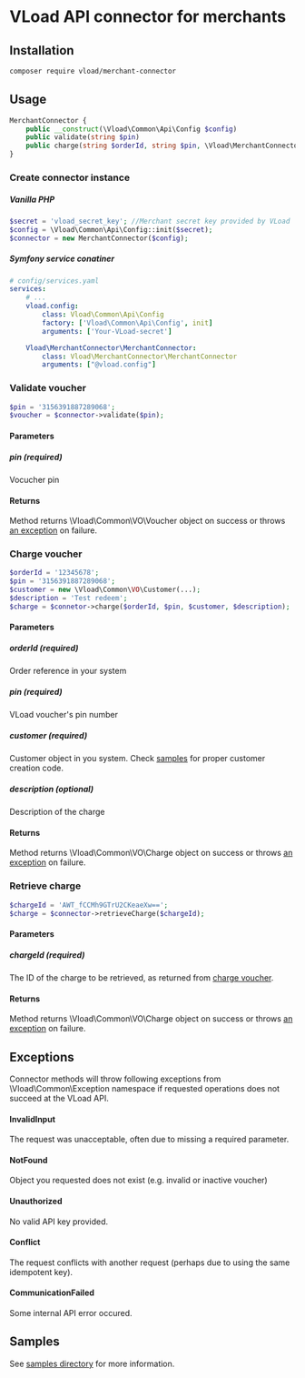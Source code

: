 # VLoad API connector for merchants
## Installation
```bash
composer require vload/merchant-connector
```
## Usage
```php
MerchantConnector {
    public __construct(\Vload\Common\Api\Config $config)
    public validate(string $pin)
    public charge(string $orderId, string $pin, \Vload\MerchantConnector\VO\Customer $customer [, string $description)
}
```
### Create connector instance
##### Vanilla PHP
```php
$secret = 'vload_secret_key'; //Merchant secret key provided by VLoad
$config = \Vload\Common\Api\Config::init($secret);
$connector = new MerchantConnector($config);
```
##### Symfony service conatiner
```yaml
# config/services.yaml
services:
    # ...
    vload.config:
        class: Vload\Common\Api\Config
        factory: ['Vload\Common\Api\Config', init]
        arguments: ['Your-VLoad-secret']

    Vload\MerchantConnector\MerchantConnector:
        class: Vload\MerchantConnector\MerchantConnector
        arguments: ["@vload.config"]
```
### Validate voucher
```php
$pin = '3156391887289068';
$voucher = $connector->validate($pin);
```
#### Parameters
##### pin (required)
Vocucher pin
#### Returns
Method returns \Vload\Common\VO\Voucher object on success or throws [an exception](#exceptions) on failure.
### Charge voucher
```php
$orderId = '12345678';
$pin = '3156391887289068';
$customer = new \Vload\Common\VO\Customer(...);
$description = 'Test redeem';
$charge = $connetor->charge($orderId, $pin, $customer, $description);
```
#### Parameters
##### orderId (required)
Order reference in your system
##### pin (required)
VLoad voucher's pin number
##### customer (required)
Customer object in you system. Check [samples](/samples) for proper customer creation code.
##### description (optional)
Description of the charge
#### Returns
Method returns \Vload\Common\VO\Charge object on success or throws [an exception](#exceptions) on failure.
### Retrieve charge
```php
$chargeId = 'AWT_fCCMh9GTrU2CKeaeXw==';
$charge = $connector->retrieveCharge($chargeId);
```
#### Parameters
##### chargeId (required)
The ID of the charge to be retrieved, as returned from [charge voucher](#charge-voucher).
#### Returns
Method returns \Vload\Common\VO\Charge object on success or throws [an exception](#exceptions) on failure.
## Exceptions
Connector methods will throw following exceptions from \Vload\Common\Exception namespace if requested operations does not succeed at the VLoad API.
#### InvalidInput
The request was unacceptable, often due to missing a required parameter.
#### NotFound
Object you requested does not exist (e.g. invalid or inactive voucher)
#### Unauthorized
No valid API key provided.
#### Conflict
The request conflicts with another request (perhaps due to using the same idempotent key).
#### CommunicationFailed
Some internal API error occured.
## Samples
See [samples directory](/samples) for more information.

